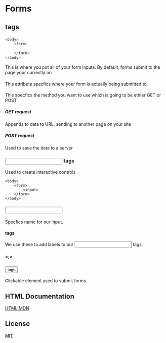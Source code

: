 # Forms

## <form> tags
```bash
<body>
    <form>
        
    </form>
</body>
```
This is where you put all of your form inputs. By default, forms submit to the page your currently on.

#### <form action="">
This attribute specfics where your form is actually being submitted to.

#### <form method="">
This specfics the method you want to use which is going to be ethier GET or POST

#####  GET request
Appends to data to URL, sending to another page on your site

##### POST request
Used to save the data to a server


### <input> tags
Used to create interactive controls
```
<body>
    <form>
        <input>  
    </form>
</body>
```

#### <input name="">
Specfics name for our input.
#### <label> tags
We use these to add labels to our <input> tags.

##### <;>

### <button> tags
Clickable element used to submit forms.

## HTML Documentation
[HTML MDN](https://developer.mozilla.org/en-US/docs/Web/HTML)
## License
[MIT](https://choosealicense.com/licenses/mit/)

